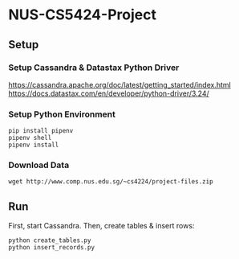 # NUS-CS5424-Project

## Setup

### Setup Cassandra & Datastax Python Driver
https://cassandra.apache.org/doc/latest/getting_started/index.html
https://docs.datastax.com/en/developer/python-driver/3.24/

### Setup Python Environment
```
pip install pipenv
pipenv shell
pipenv install
```

### Download Data
```
wget http://www.comp.nus.edu.sg/~cs4224/project-files.zip
```

## Run
First, start Cassandra.
Then, create tables & insert rows:
```
python create_tables.py
python insert_records.py
```
